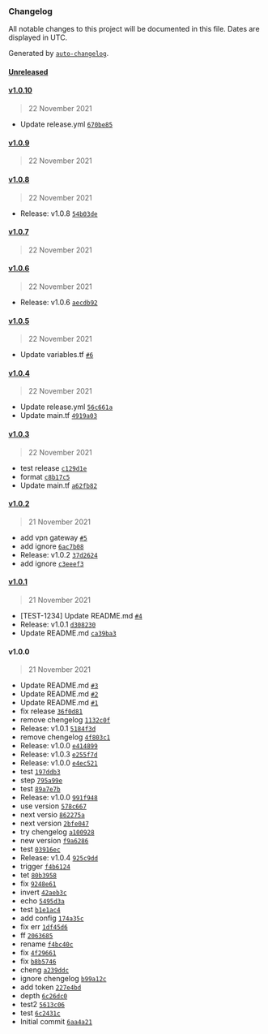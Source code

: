 ### Changelog

All notable changes to this project will be documented in this file. Dates are displayed in UTC.

Generated by [`auto-changelog`](https://github.com/CookPete/auto-changelog).

#### [Unreleased](https://github.com/pasqualedevita/test-release/compare/v1.0.10...HEAD)

#### [v1.0.10](https://github.com/pasqualedevita/test-release/compare/v1.0.9...v1.0.10)

> 22 November 2021

- Update release.yml [`670be85`](https://github.com/pasqualedevita/test-release/commit/670be857a9990447cdacfd41ede271d55000b1a7)

#### [v1.0.9](https://github.com/pasqualedevita/test-release/compare/v1.0.8...v1.0.9)

> 22 November 2021

#### [v1.0.8](https://github.com/pasqualedevita/test-release/compare/v1.0.7...v1.0.8)

> 22 November 2021

- Release: v1.0.8 [`54b03de`](https://github.com/pasqualedevita/test-release/commit/54b03dee956495ef523f90ba4caa420751f6d265)

#### [v1.0.7](https://github.com/pasqualedevita/test-release/compare/v1.0.6...v1.0.7)

> 22 November 2021

#### [v1.0.6](https://github.com/pasqualedevita/test-release/compare/v1.0.5...v1.0.6)

> 22 November 2021

- Release: v1.0.6 [`aecdb92`](https://github.com/pasqualedevita/test-release/commit/aecdb9230f49578625c3e941e5e5c48bf782cfcf)

#### [v1.0.5](https://github.com/pasqualedevita/test-release/compare/v1.0.4...v1.0.5)

> 22 November 2021

- Update variables.tf [`#6`](https://github.com/pasqualedevita/test-release/pull/6)

#### [v1.0.4](https://github.com/pasqualedevita/test-release/compare/v1.0.3...v1.0.4)

> 22 November 2021

- Update release.yml [`56c661a`](https://github.com/pasqualedevita/test-release/commit/56c661abea923d396efab3b9bc9af59dec9b4417)
- Update main.tf [`4919a03`](https://github.com/pasqualedevita/test-release/commit/4919a03763c7332b5ca094d6bf1ac980e5c7b836)

#### [v1.0.3](https://github.com/pasqualedevita/test-release/compare/v1.0.2...v1.0.3)

> 22 November 2021

- test release [`c129d1e`](https://github.com/pasqualedevita/test-release/commit/c129d1ef33a58fa38973d24c7fc26dbac7a13543)
- format [`c8b17c5`](https://github.com/pasqualedevita/test-release/commit/c8b17c5d4ed6c8aefb116f55b678de23d38cbead)
- Update main.tf [`a62fb82`](https://github.com/pasqualedevita/test-release/commit/a62fb82a2bcb23c3f3b7907cbb8ceae25ed1142b)

#### [v1.0.2](https://github.com/pasqualedevita/test-release/compare/v1.0.1...v1.0.2)

> 21 November 2021

- add vpn gateway [`#5`](https://github.com/pasqualedevita/test-release/pull/5)
- add ignore [`6ac7b08`](https://github.com/pasqualedevita/test-release/commit/6ac7b0840b88a5e3cb9a1254ae63486e59580cb8)
- Release: v1.0.2 [`37d2624`](https://github.com/pasqualedevita/test-release/commit/37d262457e114fc02c049afabc8fb4f101ee3618)
- add ignore [`c3eeef3`](https://github.com/pasqualedevita/test-release/commit/c3eeef3f14f34dccd3602f50e0bd45c4c9845455)

#### [v1.0.1](https://github.com/pasqualedevita/test-release/compare/v1.0.0...v1.0.1)

> 21 November 2021

- [TEST-1234] Update README.md [`#4`](https://github.com/pasqualedevita/test-release/pull/4)
- Release: v1.0.1 [`d308230`](https://github.com/pasqualedevita/test-release/commit/d308230ad8e107d3b0b1acfe4bca1f848bfa6ef1)
- Update README.md [`ca39ba3`](https://github.com/pasqualedevita/test-release/commit/ca39ba3d63971c98f4cd6261f9be7b66efe7a7b9)

#### v1.0.0

> 21 November 2021

- Update README.md [`#3`](https://github.com/pasqualedevita/test-release/pull/3)
- Update README.md [`#2`](https://github.com/pasqualedevita/test-release/pull/2)
- Update README.md [`#1`](https://github.com/pasqualedevita/test-release/pull/1)
- fix release [`36f0d81`](https://github.com/pasqualedevita/test-release/commit/36f0d81e68c7bf9e4808247b90341a682a5ececc)
- remove chengelog [`1132c0f`](https://github.com/pasqualedevita/test-release/commit/1132c0fe5afc1d86d728c0a149e898b4dbb0d6b5)
- Release: v1.0.1 [`5184f3d`](https://github.com/pasqualedevita/test-release/commit/5184f3d852ae5b81a754249a9611e1a961183823)
- remove chengelog [`4f803c1`](https://github.com/pasqualedevita/test-release/commit/4f803c1d80621d20b0838e70465b8bdae394ba47)
- Release: v1.0.0 [`e414899`](https://github.com/pasqualedevita/test-release/commit/e41489972449c01f5c8e8f63a6bdef913e7d7a4d)
- Release: v1.0.3 [`e255f7d`](https://github.com/pasqualedevita/test-release/commit/e255f7d0d388ae563ef0ef35de73776e2f78375d)
- Release: v1.0.0 [`e4ec521`](https://github.com/pasqualedevita/test-release/commit/e4ec521b5f2ff76c4e1774f9b760b39cd17a092f)
- test [`197ddb3`](https://github.com/pasqualedevita/test-release/commit/197ddb3937d9f3594034e2eaabb333f892660af1)
- step [`795a99e`](https://github.com/pasqualedevita/test-release/commit/795a99ec5b4cdf087c25332f6cddf39cffaa6b71)
- test [`89a7e7b`](https://github.com/pasqualedevita/test-release/commit/89a7e7bc77c4f2da30cc8b4af8ecbd7bb44a5f42)
- Release: v1.0.0 [`991f948`](https://github.com/pasqualedevita/test-release/commit/991f948fbe3aefdcfcf73bbb4d3e6b8949518679)
- use version [`578c667`](https://github.com/pasqualedevita/test-release/commit/578c667e33c7a60c68f56dd4da523566f356023b)
- next versio [`862275a`](https://github.com/pasqualedevita/test-release/commit/862275a3929935d64f0d51cc3bb7d12ae0776444)
- next version [`2bfe047`](https://github.com/pasqualedevita/test-release/commit/2bfe0475c0796478cf9ab029d459ee09338c8960)
- try chengelog [`a100928`](https://github.com/pasqualedevita/test-release/commit/a1009283066b1addcb27d82efa66a29c023b38ae)
- new version [`f9a6286`](https://github.com/pasqualedevita/test-release/commit/f9a62867f5e49f3b24f11748aba525c589190f33)
- test [`03916ec`](https://github.com/pasqualedevita/test-release/commit/03916ec99e1b3846837fb57b080d4fff78359d3c)
- Release: v1.0.4 [`925c9dd`](https://github.com/pasqualedevita/test-release/commit/925c9dda63225c9d263bfffeb5031bb3727cce6c)
- trigger [`f4b6124`](https://github.com/pasqualedevita/test-release/commit/f4b6124cd9e6bc7876ccb52d8b1db22a868e3d76)
- tet [`80b3958`](https://github.com/pasqualedevita/test-release/commit/80b39586f969d73c8c4c47405bc1669b00cb5171)
- fix [`9248e61`](https://github.com/pasqualedevita/test-release/commit/9248e61dfb52876181e562f06891a05b4fe5250d)
- invert [`42aeb3c`](https://github.com/pasqualedevita/test-release/commit/42aeb3c8aa157fff6fb02ff301e70dbb7dc99ad5)
- echo [`5495d3a`](https://github.com/pasqualedevita/test-release/commit/5495d3a322357738823a6c23ffef93e77814e2d8)
- test [`b1e1ac4`](https://github.com/pasqualedevita/test-release/commit/b1e1ac42060181e410479c37dd704af2384c8a17)
- add config [`174a35c`](https://github.com/pasqualedevita/test-release/commit/174a35cf7a9bf1c402c702f9ed27ea64619edf69)
- fix err [`1df45d6`](https://github.com/pasqualedevita/test-release/commit/1df45d66e44e76fca2ea98b93f4ff46d620da241)
- ff [`2063685`](https://github.com/pasqualedevita/test-release/commit/2063685a95fbcaec65141e737a7a81bc17eb448b)
- rename [`f4bc40c`](https://github.com/pasqualedevita/test-release/commit/f4bc40c339f461cbdb4a9bc2ac773cefa197a06d)
- fix [`4f29661`](https://github.com/pasqualedevita/test-release/commit/4f2966174843bc3972b8877af18f7fc188ba4c68)
- fix [`b8b5746`](https://github.com/pasqualedevita/test-release/commit/b8b574622c65ee0457829b21d6a8f031670e7fe8)
- cheng [`a239ddc`](https://github.com/pasqualedevita/test-release/commit/a239ddc000ae4677014f5122f0168fefc1de0159)
- ignore chengelog [`b99a12c`](https://github.com/pasqualedevita/test-release/commit/b99a12ce9a11e31d7048df19df7f33d460c6ad08)
- add token [`227e4bd`](https://github.com/pasqualedevita/test-release/commit/227e4bd5a9666a550de76528ed651f3773de0a47)
- depth [`6c26dc0`](https://github.com/pasqualedevita/test-release/commit/6c26dc08832ef6d03f5bbef308a86b67dc323e4a)
- test2 [`5613c06`](https://github.com/pasqualedevita/test-release/commit/5613c06e974297ccafdad562175afc213b60644f)
- test [`6c2431c`](https://github.com/pasqualedevita/test-release/commit/6c2431ce41571912133d169d5b714713f6c620b3)
- Initial commit [`6aa4a21`](https://github.com/pasqualedevita/test-release/commit/6aa4a216fe3b2b776b059945802b7706f047cab9)
